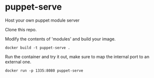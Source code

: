 # puppet-serve
Host your own puppet module server

Clone this repo.

Modify the contents of 'modules' and build your image.

```
docker build -t puppet-serve .
```

Run the container and try it out, make sure to map the internal port to an external one.

```
docker run -p 1335:8080 puppet-serve
```